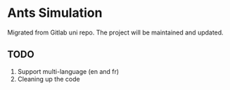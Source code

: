 # Ants Simulation
Migrated from Gitlab uni repo. The project will be maintained and updated.

## TODO
1. Support multi-language (en and fr)
2. Cleaning up the code
